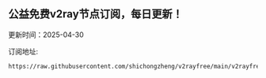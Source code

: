 ## 公益免费v2ray节点订阅，每日更新！
更新时间：2025-04-30

订阅地址:
```
https://raw.githubusercontent.com/shichongzheng/v2rayfree/main/v2rayfree
```
